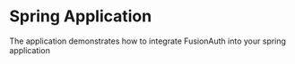 # Spring Application 

The application demonstrates how to integrate FusionAuth into your spring application